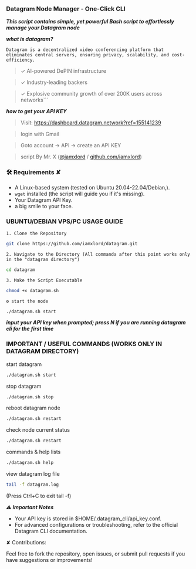 ### Datagram Node Manager - One-Click CLI 

***This script contains simple, yet powerful Bash script to effortlessly manage your Datagram node***

***what is datagram?***

```Datagram is a decentralized video conferencing platform that eliminates central servers, ensuring privacy, scalability, and cost-efficiency.```

> ✓ AI-powered DePIN infrastructure

> ✓ Industry-leading backers 

> ✓ Explosive community growth of over 200K users across networks```

***how to get your API KEY***

> Visit: https://dashboard.datagram.network?ref=155141239

> login with Gmail

> Goto account → API → create an API KEY

> script By Mr. X ([@iamxlord](https://x.com/iamxlord) / [github.com/iamxlord](https://github.com/iamxlord))

### 🛠️ Requirements ✘

* A Linux-based system (tested on Ubuntu 20.04-22.04/Debian,).
* `wget` installed (the script will guide you if it's missing).
* Your Datagram API Key.
* a big smile to your face. 

### UBUNTU/DEBIAN VPS/PC USAGE GUIDE

```1. Clone the Repository```

```bash 
git clone https://github.com/iamxlord/datagram.git
```


```2. Navigate to the Directory (All commanda after this point works only in the "datagram directory")``` 

```bash
cd datagram
```

```3. Make the Script Executable```
```bash
chmod +x datagram.sh
```

```⚙️ start the node```
```bash
./datagram.sh start
```

***input your API key when prompted; press N if you are running datagram cli for the first time***

### IMPORTANT / USEFUL COMMANDS (WORKS ONLY IN DATAGRAM DIRECTORY)

start datagram
```bash
./datagram.sh start
```

stop datagram
```bash
./datagram.sh stop
```

reboot datagram node
```bash
./datagram.sh restart
```

check node current status
```bash
./datagram.sh restart
```

commands & help lists
```bash
./datagram.sh help
```

view datagram log file
```bash
tail -f datagram.log
```
(Press Ctrl+C to exit tail -f)

***⚠️ Important Notes***
 * Your API key is stored in $HOME/.datagram_cli/api_key.conf.
 * For advanced configurations or troubleshooting, refer to the official Datagram CLI documentation.

✘ Contributions:

Feel free to fork the repository, open issues, or submit pull requests if you have suggestions or improvements!
